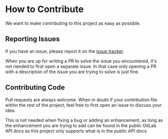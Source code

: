 # How to Contribute

We want to make contributing to this project as easy as possible.

## Reporting Issues

If you have an issue, please report it on the [issue tracker](https://github.com/elevhate/go-api-wrappers/issues).

When you are up for writing a PR to solve the issue you encountered, it's not
needed to first open a separate issue. In that case only opening a PR with a
description of the issue you are trying to solve is just fine.

## Contributing Code

Pull requests are always welcome. When in doubt if your contribution fits within
the rest of the project, feel free to first open an issue to discuss your idea.

This is not needed when fixing a bug or adding an enhancement, as long as the
enhancement you are trying to add can be found in the public GitLab API docs as
this project only supports what is in the public API docs.